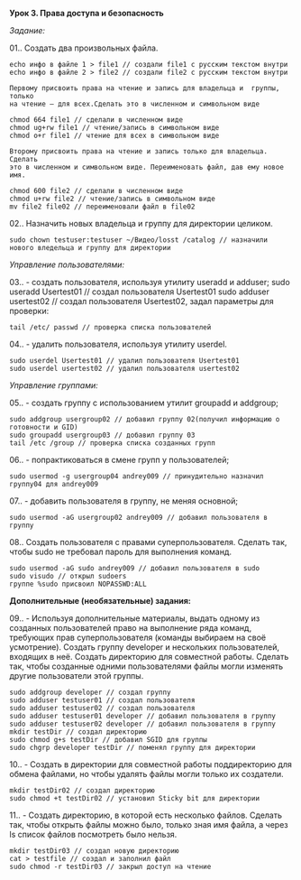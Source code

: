 **Урок 3. Права доступа и безопасность**

*Задание:*

01.. Создать два произвольных файла.

	echo инфо в файле 1 > file1 // создали file1 с русским текстом внутри
	echo инфо в файле 2 > file2 // создали file2 с русским текстом внутри

    Первому присвоить права на чтение и запись для владельца и 	группы, только
    на чтение — для всех.Сделать это в численном и символьном виде
    
	chmod 664 file1 // сделали в численном виде 
	chmod ug+rw file1 // чтение/запись в символьном виде
	chmod o+r file1 // чтение для всех в символьном виде

    Второму присвоить права на чтение и запись только для владельца. Сделать 
    это в численном и символьном виде. Переименовать файл, дав ему новое имя.
    
	chmod 600 file2 // сделали в численном виде
	chmod u+rw file2 // чтение/запись в символьном виде
	mv file2 file02 // переименовали файл в file02

02.. Назначить новых владельца и группу для директории целиком.

	sudo chown testuser:testuser ~/Видео/losst /catalog // назначили нового вледельца и группу для директории	


*Управление пользователями:*

03.. - создать пользователя, используя утилиту useradd и adduser;
	sudo useradd Usertest01 // создал пользователя Usertest01
	sudo adduser usertest02 // создал пользователя Usertest02, задал параметры
	для проверки:
  
	tail /etc/ passwd // проверка списка пользователей

04.. - удалить пользователя, используя утилиту userdel.

	sudo userdel Usertest01 // удалил пользователя Usertest01
	sudo userdel usertest02 // удалил пользователя usertest02

*Управление группами:*

05.. - создать группу с использованием утилит groupadd и addgroup;

	sudo addgroup usergroup02 // добавил группу 02(получил информацию о готовности и GID)
	sudo groupadd usergroup03 // добавил группу 03
	tail /etc /group // проверка списка созданных групп

06.. - попрактиковаться в смене групп у пользователей;

	sudo usermod -g usergroup04 andrey009 // принудительно назначил группу04 для andrey009

07.. - добавить пользователя в группу, не меняя основной;

	sudo usermod -aG usergroup02 andrey009 // добавил пользователя в группу

08.. Создать пользователя с правами суперпользователя. Сделать так, чтобы sudo не 
	требовал пароль для выполнения команд. 

	sudo usermod -aG sudo andrey009 // добавил пользователя в sudo
	sudo visudo // открыл sudoers
	группе %sudo присвоил NOPASSWD:ALL

**Дополнительные (необязательные) задания:**

09.. - Используя дополнительные материалы, выдать одному из созданных пользователей право 
	на выполнение ряда команд, требующих прав суперпользователя (команды выбираем на 
	своё усмотрение). Создать группу developer и нескольких пользователей, входящих 
	в неё. Создать директорию для совместной работы. Сделать так, чтобы созданные 
	одними пользователями файлы могли изменять другие пользователи этой группы.
  
	sudo addgroup developer // создал группу
	sudo adduser testuser01 // создал пользователя
	sudo adduser testuser02 // создал пользователя
	sudo adduser testuser01 developer // добавил пользователя в группу
	sudo adduser testuser02 developer // добавил пользователя в группу
	mkdir testDir // создал директорию
	sudo chmod g+s testDir // добавил SGID для группы
	sudo chgrp developer testDir // поменял группу для директории

10.. - Создать в директории для совместной работы поддиректорию для обмена файлами, но чтобы 
	удалять файлы могли только их создатели.
  
	mkdir testDir02 // создал директорию
	sudo chmod +t testDir02 // установил Sticky bit для директории

11.. - Создать директорию, в которой есть несколько файлов. Сделать так, чтобы открыть файлы можно 
	было, только зная имя файла, а через ls список файлов посмотреть было нельзя.
	
	mkdir testDir03 // создал новую директорию
	cat > testfile // создал и заполнил файл
	sudo chmod -r testDir03 // закрыл доступ на чтение
